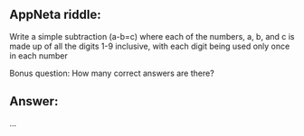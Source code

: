 ## AppNeta riddle:

Write a simple subtraction (a-b=c) where each of the numbers, a, b, and c is made up of all the digits 1-9 inclusive, with each digit being used only once in each number

Bonus question: How many correct answers are there?

## Answer:
...